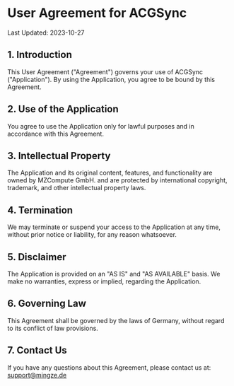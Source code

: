 # User Agreement for ACGSync

Last Updated: 2023-10-27

## 1. Introduction

This User Agreement ("Agreement") governs your use of ACGSync ("Application"). By using the Application, you agree to be bound by this Agreement.

## 2. Use of the Application

You agree to use the Application only for lawful purposes and in accordance with this Agreement.

## 3. Intellectual Property

The Application and its original content, features, and functionality are owned by MZCompute GmbH. and are protected by international copyright, trademark, and other intellectual property laws.

## 4. Termination

We may terminate or suspend your access to the Application at any time, without prior notice or liability, for any reason whatsoever.

## 5. Disclaimer

The Application is provided on an "AS IS" and "AS AVAILABLE" basis. We make no warranties, express or implied, regarding the Application.

## 6. Governing Law

This Agreement shall be governed by the laws of Germany, without regard to its conflict of law provisions.

## 7. Contact Us

If you have any questions about this Agreement, please contact us at: support@mingze.de 